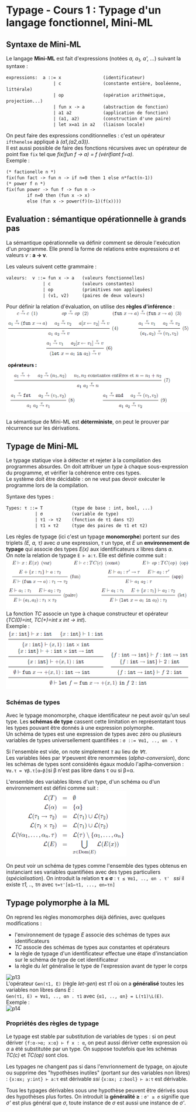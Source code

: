 # Typage - Cours 1 : Typage d'un langage fonctionnel, Mini-ML

## Syntaxe de Mini-ML

Le langage **Mini-ML** est fait d'expressions (notées *a, a<sub>1</sub>, a',
...*) suivant la syntaxe :

```
expressions:  a ::= x                (identificateur)
                  | c                (constante entière, booléenne, littérale)
                  | op               (opération arithmétique, projection...)
                  | fun x -> a       (abstraction de fonction)
                  | a1 a2            (application de fonction)
                  | (a1, a2)         (construction d'une paire)
                  | let x=a1 in a2   (liaison locale)
```
On peut faire des expressions conditionnelles : c'est un
opérateur ```ifthenelse``` appliqué à *(a1,(a2,a3))*.  
Il est aussi possible de faire des fonctions récursives avec un opérateur
de point fixe ```fix``` tel que *fix(fun f -> a) = f (vérifiant f=a)*.  
Exemple :  
```
(* factionelle n *)
fix(fun fact -> fun n -> if n=0 then 1 else n*fact(n-1))
(* power f n *)
fix(fun power -> fun f -> fun n ->
        if n=0 then (fun x -> x)
        else (fun x -> power(f)(n-1)(f(x))))
```

## Evaluation : sémantique opérationnelle à grands pas

La sémantique opérationnelle va définir comment se déroule l'exécution d'un
programme. Elle prend la forme de relations entre expressions *a* et
valeurs *v* : **a -> v**.  

Les valeurs suivent cette grammaire :
```
valeurs:  v ::= fun x -> a   (valeurs fonctionnelles)
              | c            (valeurs constantes)
              | op           (primitives non appliquées)
              | (v1, v2)     (paires de deux valeurs)
```

Pour définir la relation d'évaluation, on utilise des **règles d'inférence** :  
![p9](img/cours1/1_1.png)  

La sémantique de Mini-ML est **déterministe**, on peut le prouver par
récurrence sur les dérivations.  

## Typage de Mini-ML

Le typage statique vise à détecter et rejeter à la compilation des programmes
absurdes. On doit attribuer un *type* à chaque sous-expression du programme,
et vérifier la cohérence entre ces types.  
Le système doit être décidable : on ne veut pas devoir exécuter le programme
lors de la compilation.  

Syntaxe des types :  
```
Types: τ ::= Τ           (type de base : int, bool, ...)
           | σ           (variable de type)
           | τ1 -> τ2    (fonction de τ1 dans τ2)
           | τ1 ⨯ τ2     (type des paires de τ1 et τ2)
```

Les règles de typage (ici c'est un typage **monomorphe**) portent sur des
triplets *(E, a, τ)* avec *a* une expression, *τ* un type, et *E* un
**environnement de typage** qui associe des types *E(x)* aux identificateurs
*x* libres dans *a*.  
On note la relation de typage ```E ⊢ a:τ```. Elle est définie comme suit :  
![p11](img/cours1/1_2.png)  
La fonction *TC* associe un type à chaque constructeur et opérateur
(*TC(0)=int*, *TC(+)=int x int -> int*).  
Exemple :  
![p11](img/cours1/1_3.png)  

### Schémas de types

Avec le typage monomorphe, chaque identificateur ne peut avoir qu'un seul type.
Les **schémas de type** cassent cette limitation en représentatant tous les
types pouvant être donnés à une expression polymorphe.  
Un schéma de types est une expression de types avec zéro ou plusieurs
variables de types universellement quantifiées : ```σ ::= ∀α1, .., αn . τ```  

Si l'ensemble est vide, on note simplement *τ* au lieu de *∀τ*.  
Les variables liées par *∀* peuvent être renommées (*alpha-conversion*), donc
les schémas de types sont considérés égaux modulo
l'aplha-conversion : ```∀α.τ = ∀β.τ[α←β]```si β n'est pas libre dans τ ou si
β=α.  

L'ensemble des variables libres d'un type, d'un schéma ou d'un environnement
est défini comme suit :  
![p12](img/cours1/1_4.png)  

On peut voir un schéma de types comme l'ensemble des types obtenus en
instanciant ses variables quantifiées avec des types particuliers
(*spécialisation*). On introduit la relation **τ ≤ σ** :
```τ ≤ ∀α1, .., αn . τ' ``` *ssi*
il existe *τ1, .., τn* avec ```τ=τ'[α1←τ1, ..., αn←τn]```

## Typage polymorphe à la ML

On reprend les règles monomorphes déjà définies, avec quelques modifications :

* l'environnement de typage *E* associe des schémas de types aux
identificateurs
* *TC* associe des schémas de types aux constantes et opérateurs
* la règle de typage d'un identificateur effectue une étape d'instanciation
sur le schéma de type de cet identificateur
* la règle du *let* généralise le type de l'expression avant de typer le corps

![p13](img/cours1/1_5.png)  
L'opérateur ```Gen(τ1, E)``` (règle *let-gen*) est *τ1* où on a **généralisé**
toutes les variables non libres dans *E* :  
```Gen(τ1, E) = ∀α1, .., αn . τ1``` avec ```{α1, .., αn} = L(τ1)\L(E)```.  
Exemple :  
![p14](img/cours1/1_6.png)  

### Propriétés des règles de typage

Le typage est stable par substitution de variables de types : si on peut
dériver ```{f:α->α; x:α} ⊢ f x : α```, on peut aussi dériver cette expression
où *α* a été substitutée par un type. On suppose toutefois que les schémas
*TC(c)* et *TC(op)* sont clos.  

Les typages ne changent pas si dans l'envrionnement de typage, on ajoute ou
supprime des "hypothèses inutiles" (portant sur des variables non libres) :
```{x:αx; y:int} ⊢ a:τ``` est dérivable *ssi*
```{x:αx; z:bool} ⊢ a:τ``` est dérivable.  

Tous les typages dérivables sous une hypothèse peuvent être dérivés sous des
hypothèses plus fortes. On introduit la **généralité ≥** : ```σ' ≥ σ```
signifie que *σ'* est plus général que *σ*, toute instance de *σ* est aussi
une instance de *σ'*.
